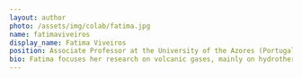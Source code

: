 ```yaml
---
layout: author
photo: /assets/img/colab/fatima.jpg 
name: fatimaviveiros
display_name: Fatima Viveiros
position: Associate Professor at the University of the Azores (Portugal) and Researcher at the Research Institute for Volcanology and Risks Assessment (IVAR)
bio: Fatima focuses her research on volcanic gases, mainly on hydrothermal environments and diffuse degassing areas.
---
```

